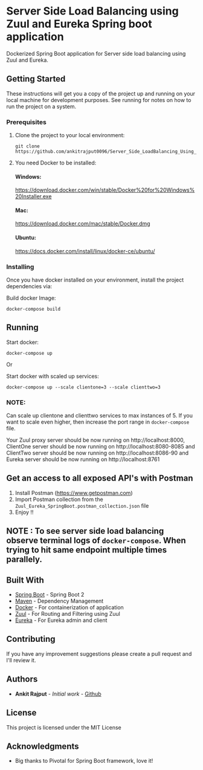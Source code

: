 # Server Side Load Balancing using Zuul and Eureka Spring boot application 

Dockerized Spring Boot application for Server side load balancing using Zuul and Eureka.

## Getting Started

These instructions will get you a copy of the project up and running on your local machine for development purposes. See running for notes on how to run the project on a system.

### Prerequisites

1. Clone the project to your local environment:
    ```
    git clone https://github.com/ankitrajput0096/Server_Side_LoadBalancing_Using_Zuul_and_Eureka
    ```

2. You need Docker to be installed:

    #### Windows:
    https://download.docker.com/win/stable/Docker%20for%20Windows%20Installer.exe
    
    #### Mac:
    https://download.docker.com/mac/stable/Docker.dmg
    
    #### Ubuntu:
    https://docs.docker.com/install/linux/docker-ce/ubuntu/

### Installing

Once you have docker installed on your environment, install the project dependencies via:

Build docker Image:

```
docker-compose build
```

## Running

Start docker:

```
docker-compose up
```
Or


Start docker with scaled up services:

```
docker-compose up --scale clientone=3 --scale clienttwo=3

```
### NOTE:
Can scale up clientone and clienttwo services to max instances of 5.
If you want to scale even higher, then increase the port range in `docker-compose` file.

Your Zuul proxy server should be now running on http://localhost:8000, ClientOne server should be now running on http://localhost:8080-8085 and ClientTwo server should be now running on http://localhost:8086-90 and Eureka server should be now running on http://localhost:8761

## Get an access to all exposed API's with Postman

1. Install Postman (https://www.getpostman.com)
2. Import Postman collection from the `Zuul_Eureka_SpringBoot.postman_collection.json` file
3. Enjoy !!

## NOTE : To see server side load balancing observe terminal logs of `docker-compose`. When trying to hit same endpoint multiple times parallely. 

## Built With

* [Spring Boot](https://spring.io/projects/spring-boot) - Spring Boot 2
* [Maven](https://maven.apache.org/) - Dependency Management
* [Docker](https://www.docker.com/) - For containerization of application
* [Zuul](https://spring.io/guides/gs/routing-and-filtering/) - For Routing and Filtering using Zuul
* [Eureka](https://spring.io/guides/gs/service-registration-and-discovery/) - For Eureka admin and client

## Contributing

If you have any improvement suggestions please create a pull request and I'll review it.


## Authors

* **Ankit Rajput** - *Initial work* - [Github](https://github.com/ankitrajput0096)

## License

This project is licensed under the MIT License

## Acknowledgments

* Big thanks to Pivotal for Spring Boot framework, love it!


